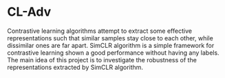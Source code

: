 # CL-Adv

Contrastive learning algorithms attempt to extract some effective representations such
that similar samples stay close to each other, while dissimilar ones are far apart. 
SimCLR algorithm is a simple framework for contrastive learning shown a
good performance without having any labels. The main idea of this project is 
to investigate the robustness of the representations extracted by SimCLR algorithm.
